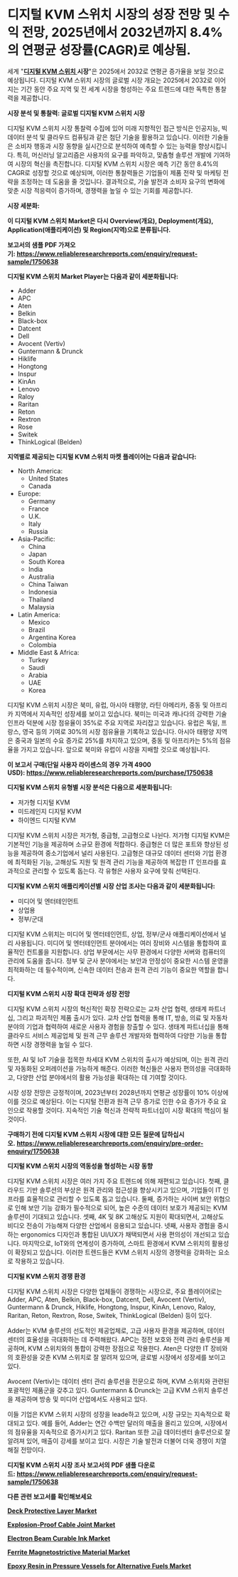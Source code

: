 <p><h1>디지털 KVM 스위치 시장의 성장 전망 및 수익 전망, 2025년에서 2032년까지 8.4%의 연평균 성장률(CAGR)로 예상됨.</h1></p><p>세계 "<strong><a href="https://www.reliableresearchreports.com/digital-kvm-switches-r1750638?utm_campaign=105&utm_medium=8&utm_source=Github&utm_content=ia&utm_term=05022025&utm_id=digital-kvm-switches">디지털 KVM 스위치&nbsp;</a></strong><strong>시장</strong>"은 2025에서 2032로 연평균 증가율을 보일 것으로 예상됩니다. 디지털 KVM 스위치 시장의 글로벌 시장 개요는 2025에서 2032로 이어지는 기간 동안 주요 지역 및 전 세계 시장을 형성하는 주요 트렌드에 대한 독특한 통찰력을 제공합니다.</p>
<p><strong>시장 분석 및 통찰력: 글로벌 디지털 KVM 스위치 시장</strong></p>
<p><p>디지털 KVM 스위치 시장 통찰력 수집에 있어 미래 지향적인 접근 방식은 인공지능, 빅데이터 분석 및 클라우드 컴퓨팅과 같은 첨단 기술을 활용하고 있습니다. 이러한 기술들은 소비자 행동과 시장 동향을 실시간으로 분석하여 예측할 수 있는 능력을 향상시킵니다. 특히, 머신러닝 알고리즘은 사용자의 요구를 파악하고, 맞춤형 솔루션 개발에 기여하여 시장의 혁신을 촉진합니다. 디지털 KVM 스위치 시장은 예측 기간 동안 8.4%의 CAGR로 성장할 것으로 예상되며, 이러한 통찰력들은 기업들이 제품 전략 및 마케팅 전략을 조정하는 데 도움을 줄 것입니다. 결과적으로, 기술 발전과 소비자 요구의 변화에 맞춘 시장 적응력이 증가하며, 경쟁력을 높일 수 있는 기회를 제공합니다.</p><a href="%7CAUTHORITHY_DOMAIN_URL%7C?utm_campaign=105&utm_medium=8&utm_source=Github&utm_content=ia&utm_term=05022025&utm_id=digital-kvm-switches"></a></p>
<p><strong>시장 세분화:</strong></p>
<p><strong>이 디지털 KVM 스위치 Market은 다시 Overview(개요), Deployment(개요), Application(애플리케이션) 및 Region(지역)으로 분류됩니다.</strong></p>
<p><strong>보고서의 샘플 PDF 가져오기:&nbsp;<a href="https://www.reliableresearchreports.com/enquiry/request-sample/1750638?utm_campaign=105&utm_medium=8&utm_source=Github&utm_content=ia&utm_term=05022025&utm_id=digital-kvm-switches">https://www.reliableresearchreports.com/enquiry/request-sample/1750638</a></strong><strong></strong></p>
<p><strong>디지털 KVM 스위치 Market Player는 다음과 같이 세분화됩니다:</strong></p>
<p><ul><li>Adder</li><li>APC</li><li>Aten</li><li>Belkin</li><li>Black-box</li><li>Datcent</li><li>Dell</li><li>Avocent (Vertiv)</li><li>Guntermann & Drunck</li><li>Hiklife</li><li>Hongtong</li><li>Inspur</li><li>KinAn</li><li>Lenovo</li><li>Raloy</li><li>Raritan</li><li>Reton</li><li>Rextron</li><li>Rose</li><li>Switek</li><li>ThinkLogical (Belden)</li></ul></p>
<p><strong>지역별로 제공되는 디지털 KVM 스위치 마켓 플레이어는 다음과 같습니다:</strong></p>
<p><ul>
    <li>
        North America:
        <ul>
            <li>United States</li>
            <li>Canada</li>
        </ul>
    </li>
    <li>
        Europe:
        <ul>
            <li>Germany</li>
            <li>France</li>
            <li>U.K.</li>
            <li>Italy</li>
            <li>Russia</li>
        </ul>
    </li>
    <li>
        Asia-Pacific:
        <ul>
            <li>China</li>
            <li>Japan</li>
            <li>South Korea</li>
            <li>India</li>
            <li>Australia</li>
            <li>China Taiwan</li>
            <li>Indonesia</li>
            <li>Thailand</li>
            <li>Malaysia</li>
        </ul>
    </li>
    <li>
        Latin America:
        <ul>
            <li>Mexico</li>
            <li>Brazil</li>
            <li>Argentina Korea</li>
            <li>Colombia</li>
        </ul>
    </li>
    <li>
        Middle East & Africa:
        <ul>
            <li>Turkey</li>
            <li>Saudi</li>
            <li>Arabia</li>
            <li>UAE</li>
            <li>Korea</li>
        </ul>
    </li>
    </ul></p>
<p><p>디지털 KVM 스위치 시장은 북미, 유럽, 아시아 태평양, 라틴 아메리카, 중동 및 아프리카 지역에서 지속적인 성장세를 보이고 있습니다. 북미는 미국과 캐나다의 강력한 기술 인프라 덕분에 시장 점유율이 35%로 주요 지역로 자리잡고 있습니다. 유럽은 독일, 프랑스, 영국 등의 기여로 30%의 시장 점유율을 기록하고 있습니다. 아시아 태평양 지역은 중국과 일본의 수요 증가로 25%를 차지하고 있으며, 중동 및 아프리카는 5%의 점유율을 가지고 있습니다. 앞으로 북미와 유럽이 시장을 지배할 것으로 예상됩니다.</p></p>
<p><strong>이 보고서 구매(단일 사용자 라이센스의 경우 가격 4900 USD):&nbsp;<a href="https://www.reliableresearchreports.com/purchase/1750638?utm_campaign=105&utm_medium=8&utm_source=Github&utm_content=ia&utm_term=05022025&utm_id=digital-kvm-switches">https://www.reliableresearchreports.com/purchase/1750638</a></strong></p>
<p><strong>디지털 KVM 스위치 유형별 시장 분석은 다음으로 세분화됩니다:</strong></p>
<p><ul><li>저가형 디지털 KVM</li><li>미드레인지 디지털 KVM</li><li>하이엔드 디지털 KVM</li></ul></p>
<p><p>디지털 KVM 스위치 시장은 저가형, 중급형, 고급형으로 나뉜다. 저가형 디지털 KVM은 기본적인 기능을 제공하며 소규모 환경에 적합하다. 중급형은 더 많은 포트와 향상된 성능을 제공하여 중소기업에서 널리 사용된다. 고급형은 대규모 데이터 센터와 기업 환경에 최적화된 기능, 고해상도 지원 및 원격 관리 기능을 제공하여 복잡한 IT 인프라를 효과적으로 관리할 수 있도록 돕는다. 각 유형은 사용자 요구에 맞춰 선택된다.</p></p>
<p><strong>디지털 KVM 스위치 애플리케이션별 시장 산업 조사는 다음과 같이 세분화됩니다:</strong></p>
<p><ul><li>미디어 및 엔터테인먼트</li><li>상업용</li><li>정부/군대</li></ul></p>
<p><p>디지털 KVM 스위치는 미디어 및 엔터테인먼트, 상업, 정부/군사 애플리케이션에서 널리 사용됩니다. 미디어 및 엔터테인먼트 분야에서는 여러 장비와 시스템을 통합하여 효율적인 컨트롤을 지원합니다. 상업 부문에서는 사무 환경에서 다양한 서버와 컴퓨터의 관리에 도움을 줍니다. 정부 및 군사 분야에서는 보안과 안정성이 중요한 시스템 운영을 최적화하는 데 필수적이며, 신속한 데이터 전송과 원격 관리 기능이 중요한 역할을 합니다.</p></p>
<p><strong>디지털 KVM 스위치 시장 확대 전략과 성장 전망</strong></p>
<p><p>디지털 KVM 스위치 시장의 혁신적인 확장 전략으로는 교차 산업 협력, 생태계 파트너십, 그리고 파괴적인 제품 출시가 있다. 교차 산업 협력을 통해 IT, 방송, 의료 및 자동차 분야의 기업과 협력하여 새로운 사용자 경험을 창출할 수 있다. 생태계 파트너십을 통해 클라우드 서비스 제공업체 및 원격 근무 솔루션 개발자와 협력하여 다양한 기능을 통합하면 시장 경쟁력을 높일 수 있다. </p><p>또한, AI 및 IoT 기술을 접목한 차세대 KVM 스위치의 출시가 예상되며, 이는 원격 관리 및 자동화된 오퍼레이션을 가능하게 해준다. 이러한 혁신들은 사용자 편의성을 극대화하고, 다양한 산업 분야에서의 활용 가능성을 확대하는 데 기여할 것이다. </p><p>시장 성장 전망은 긍정적이며, 2023년부터 2028년까지 연평균 성장률이 10% 이상에 이를 것으로 예상된다. 이는 디지털 전환과 원격 근무 증가로 인한 수요 증가가 주요 요인으로 작용할 것이다. 지속적인 기술 혁신과 전략적 파트너십이 시장 확대의 핵심이 될 것이다.</p></p>
<p><strong>구매하기 전에 디지털 KVM 스위치 시장에 대한 모든 질문에 답하십시오.&nbsp;<a href="https://www.reliableresearchreports.com/enquiry/pre-order-enquiry/1750638?utm_campaign=105&utm_medium=8&utm_source=Github&utm_content=ia&utm_term=05022025&utm_id=digital-kvm-switches">https://www.reliableresearchreports.com/enquiry/pre-order-enquiry/1750638</a></strong><strong></strong></p>
<p><strong>디지털 KVM 스위치 시장의 역동성을 형성하는 시장 동향</strong></p>
<p><p>디지털 KVM 스위치 시장은 여러 가지 주요 트렌드에 의해 재편되고 있습니다. 첫째, 클라우드 기반 솔루션의 부상은 원격 관리와 접근성을 향상시키고 있으며, 기업들이 IT 인프라를 효율적으로 관리할 수 있도록 돕고 있습니다. 둘째, 증가하는 사이버 보안 위협으로 인해 보안 기능 강화가 필수적으로 되어, 높은 수준의 데이터 보호가 제공되는 KVM 솔루션이 기대되고 있습니다. 셋째, 4K 및 8K 고해상도 지원이 확대되면서, 고해상도 비디오 전송이 가능해져 다양한 산업에서 응용되고 있습니다. 넷째, 사용자 경험을 중시하는 ergonomics 디자인과 통합된 UI/UX가 채택되면서 사용 편의성이 개선되고 있습니다. 마지막으로, IoT와의 연계성이 증가하여, 스마트 환경에서 KVM 스위치의 활용성이 확장되고 있습니다. 이러한 트렌드들은 KVM 스위치 시장의 경쟁력을 강화하는 요소로 작용하고 있습니다.</p></p>
<p><strong>디지털 KVM 스위치 경쟁 환경</strong></p>
<p><p>디지털 KVM 스위치 시장은 다양한 업체들이 경쟁하는 시장으로, 주요 플레이어로는 Adder, APC, Aten, Belkin, Black-box, Datcent, Dell, Avocent (Vertiv), Guntermann & Drunck, Hiklife, Hongtong, Inspur, KinAn, Lenovo, Raloy, Raritan, Reton, Rextron, Rose, Switek, ThinkLogical (Belden) 등이 있다. </p><p>Adder는 KVM 솔루션의 선도적인 제공업체로, 고급 사용자 환경을 제공하며, 데이터 센터의 효율성을 극대화하는 데 주력해왔다. APC는 정전 보호와 전력 관리 솔루션을 제공하며, KVM 스위치와의 통합이 강력한 장점으로 작용한다. Aten은 다양한 IT 장비와의 호환성을 갖춘 KVM 스위치로 잘 알려져 있으며, 글로벌 시장에서 성장세를 보이고 있다.</p><p>Avocent (Vertiv)는 데이터 센터 관리 솔루션을 전문으로 하며, KVM 스위치와 관련된 포괄적인 제품군을 갖추고 있다. Guntermann & Drunck는 고급 KVM 스위치 솔루션을 제공하며 방송 및 미디어 산업에서도 사용되고 있다.</p><p>이들 기업은 KVM 스위치 시장의 성장을 leade하고 있으며, 시장 규모는 지속적으로 확대되고 있다. 예를 들어, Adder는 연간 수백만 달러의 매출을 올리고 있으며, 시장에서의 점유율을 지속적으로 증가시키고 있다. Raritan 또한 고급 데이터센터 솔루션으로 잘 알려져 있어, 매출이 강세를 보이고 있다. 시장은 기술 발전과 더불어 더욱 경쟁이 치열해질 전망이다.</p></p>
<p><strong>디지털 KVM 스위치 시장 조사 보고서의 PDF 샘플 다운로드:&nbsp;<a href="https://www.reliableresearchreports.com/enquiry/request-sample/1750638?utm_campaign=105&utm_medium=8&utm_source=Github&utm_content=ia&utm_term=05022025&utm_id=digital-kvm-switches">https://www.reliableresearchreports.com/enquiry/request-sample/1750638</a></strong></p>
<p><strong></strong></p>
<p><strong></strong></p>
<p><strong></strong></p>
<p><strong></strong></p>
<p><strong>다른 관련 보고서를 확인해보세요</strong></p>
<p><strong><p><a href="https://github.com/maclarensidney/Market-Research-Report-List-1/blob/main/deck-protective-layer-market.md?utm_campaign=105&utm_medium=8&utm_source=Github&utm_content=ia&utm_term=05022025&utm_id=digital-kvm-switches">Deck Protective Layer Market</a></p><p><a href="https://github.com/ramraomeyie/Market-Research-Report-List-1/blob/main/explosion-proof-cable-joint-market.md?utm_campaign=105&utm_medium=8&utm_source=Github&utm_content=ia&utm_term=05022025&utm_id=digital-kvm-switches">Explosion-Proof Cable Joint Market</a></p><p><a href="https://github.com/ovtkosle/Market-Research-Report-List-1/blob/main/electron-beam-curable-ink-market.md?utm_campaign=105&utm_medium=8&utm_source=Github&utm_content=ia&utm_term=05022025&utm_id=digital-kvm-switches">Electron Beam Curable Ink Market</a></p><p><a href="https://github.com/vitrilaoire/Market-Research-Report-List-1/blob/main/ferrite-magnetostrictive-material-market.md?utm_campaign=105&utm_medium=8&utm_source=Github&utm_content=ia&utm_term=05022025&utm_id=digital-kvm-switches">Ferrite Magnetostrictive Material Market</a></p><p><a href="https://github.com/nabadeneme/Market-Research-Report-List-1/blob/main/epoxy-resin-in-pressure-vessels-for-alternative-fuels-market.md?utm_campaign=105&utm_medium=8&utm_source=Github&utm_content=ia&utm_term=05022025&utm_id=digital-kvm-switches">Epoxy Resin in Pressure Vessels for Alternative Fuels Market</a></p></strong></p>
